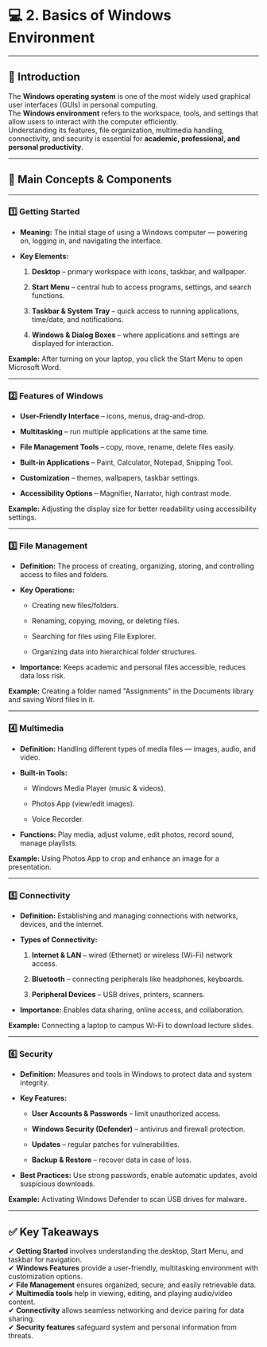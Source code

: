 # 💻 **2. Basics of Windows Environment**

---

## **📌 Introduction**

The **Windows operating system** is one of the most widely used graphical user interfaces (GUIs) in personal computing.  
The **Windows environment** refers to the workspace, tools, and settings that allow users to interact with the computer efficiently.  
Understanding its features, file organization, multimedia handling, connectivity, and security is essential for **academic, professional, and personal productivity**.

---

## **🔑 Main Concepts & Components**

---

### **1️⃣ Getting Started**

- **Meaning:** The initial stage of using a Windows computer — powering on, logging in, and navigating the interface.
    
- **Key Elements:**
    
    1. **Desktop** – primary workspace with icons, taskbar, and wallpaper.
        
    2. **Start Menu** – central hub to access programs, settings, and search functions.
        
    3. **Taskbar & System Tray** – quick access to running applications, time/date, and notifications.
        
    4. **Windows & Dialog Boxes** – where applications and settings are displayed for interaction.
        

**Example:** After turning on your laptop, you click the Start Menu to open Microsoft Word.

---

### **2️⃣ Features of Windows**

- **User-Friendly Interface** – icons, menus, drag-and-drop.
    
- **Multitasking** – run multiple applications at the same time.
    
- **File Management Tools** – copy, move, rename, delete files easily.
    
- **Built-in Applications** – Paint, Calculator, Notepad, Snipping Tool.
    
- **Customization** – themes, wallpapers, taskbar settings.
    
- **Accessibility Options** – Magnifier, Narrator, high contrast mode.
    

**Example:** Adjusting the display size for better readability using accessibility settings.

---

### **3️⃣ File Management**

- **Definition:** The process of creating, organizing, storing, and controlling access to files and folders.
    
- **Key Operations:**
    
    - Creating new files/folders.
        
    - Renaming, copying, moving, or deleting files.
        
    - Searching for files using File Explorer.
        
    - Organizing data into hierarchical folder structures.
        
- **Importance:** Keeps academic and personal files accessible, reduces data loss risk.
    

**Example:** Creating a folder named "Assignments" in the Documents library and saving Word files in it.

---

### **4️⃣ Multimedia**

- **Definition:** Handling different types of media files — images, audio, and video.
    
- **Built-in Tools:**
    
    - Windows Media Player (music & videos).
        
    - Photos App (view/edit images).
        
    - Voice Recorder.
        
- **Functions:** Play media, adjust volume, edit photos, record sound, manage playlists.
    

**Example:** Using Photos App to crop and enhance an image for a presentation.

---

### **5️⃣ Connectivity**

- **Definition:** Establishing and managing connections with networks, devices, and the internet.
    
- **Types of Connectivity:**
    
    1. **Internet & LAN** – wired (Ethernet) or wireless (Wi-Fi) network access.
        
    2. **Bluetooth** – connecting peripherals like headphones, keyboards.
        
    3. **Peripheral Devices** – USB drives, printers, scanners.
        
- **Importance:** Enables data sharing, online access, and collaboration.
    

**Example:** Connecting a laptop to campus Wi-Fi to download lecture slides.

---

### **6️⃣ Security**

- **Definition:** Measures and tools in Windows to protect data and system integrity.
    
- **Key Features:**
    
    - **User Accounts & Passwords** – limit unauthorized access.
        
    - **Windows Security (Defender)** – antivirus and firewall protection.
        
    - **Updates** – regular patches for vulnerabilities.
        
    - **Backup & Restore** – recover data in case of loss.
        
- **Best Practices:** Use strong passwords, enable automatic updates, avoid suspicious downloads.
    

**Example:** Activating Windows Defender to scan USB drives for malware.

---

## ✅ **Key Takeaways**

✔ **Getting Started** involves understanding the desktop, Start Menu, and taskbar for navigation.  
✔ **Windows Features** provide a user-friendly, multitasking environment with customization options.  
✔ **File Management** ensures organized, secure, and easily retrievable data.  
✔ **Multimedia tools** help in viewing, editing, and playing audio/video content.  
✔ **Connectivity** allows seamless networking and device pairing for data sharing.  
✔ **Security features** safeguard system and personal information from threats.
